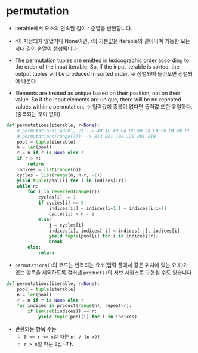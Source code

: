 # permutation

* iterable에서 요소의 연속된 길이 r 순열을 반환합니다.

* r이 지정되지 않았거나 None이면, r의 기본값은 iterable의 길이이며 가능한 모든 최대 길이 순열이 생성됩니다.

* The permutation tuples are emitted in lexicographic order according to the order of the input iterable. So, if the input iterable is sorted, the output tuples will be produced in sorted order. -> 정렬되어 들어오면 정렬되어 나온다

* Elements are treated as unique based on their position, not on their value. So if the input elements are unique, there will be no repeated values within a permutation. -> 입력값에 중복이 없다면 출력값 또한 유일하다.(중복되는 것이 없다)

```python
def permutations(iterable, r=None):
    # permutations('ABCD', 2) --> AB AC AD BA BC BD CA CB CD DA DB DC
    # permutations(range(3)) --> 012 021 102 120 201 210
    pool = tuple(iterable)
    n = len(pool)
    r = n if r is None else r
    if r > n:
        return
    indices = list(range(n))
    cycles = list(range(n, n-r, -1))
    yield tuple(pool[i] for i in indices[:r])
    while n:
        for i in reversed(range(r)):
            cycles[i] -= 1
            if cycles[i] == 0:
                indices[i:] = indices[i+1:] + indices[i:i+1]
                cycles[i] = n - i
            else:
                j = cycles[i]
                indices[i], indices[-j] = indices[-j], indices[i]
                yield tuple(pool[i] for i in indices[:r])
                break
        else:
            return
```

* `permutations()`의 코드는 반복되는 요소(입력 풀에서 같은 위치에 있는 요소)가 있는 항목을 제외하도록 걸러낸 `product()`의 서브 시퀀스로 표현될 수도 있습니다

```python
def permutations(iterable, r=None):
    pool = tuple(iterable)
    n = len(pool)
    r = n if r is None else r
    for indices in product(range(n), repeat=r):
        if len(set(indices)) == r:
            yield tuple(pool[i] for i in indices)
```

* 반환되는 항목 수는
    * `0 <= r <= n`일 때는 `n! / (n-r)!`
    * `r > n`일 때는 `0`입니다.